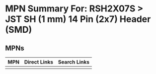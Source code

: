 



# MPN Summary For: RSH2X07S > JST SH (1 mm) 14 Pin (2x7) Header (SMD)

## MPNs
  

|MPN|Direct Links|Search Links|
| :--- | :--- | :--- |
||||
